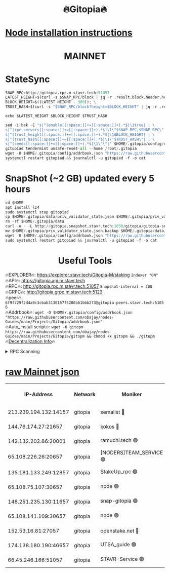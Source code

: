 <h1 align="center"> 🔥Gitopia🔥</h1>

[Node installation instructions](https://github.com/obajay/nodes-Guides/tree/main/Projects/Gitopia)
=

<h1 align="center"> MAINNET</h1>

# StateSync
```python
SNAP_RPC=http://gitopia.rpc.m.stavr.tech:51057
LATEST_HEIGHT=$(curl -s $SNAP_RPC/block | jq -r .result.block.header.height); \
BLOCK_HEIGHT=$((LATEST_HEIGHT - 300)); \
TRUST_HASH=$(curl -s "$SNAP_RPC/block?height=$BLOCK_HEIGHT" | jq -r .result.block_id.hash)

echo $LATEST_HEIGHT $BLOCK_HEIGHT $TRUST_HASH

sed -i.bak -E "s|^(enable[[:space:]]+=[[:space:]]+).*$|\1true| ; \
s|^(rpc_servers[[:space:]]+=[[:space:]]+).*$|\1\"$SNAP_RPC,$SNAP_RPC\"| ; \
s|^(trust_height[[:space:]]+=[[:space:]]+).*$|\1$BLOCK_HEIGHT| ; \
s|^(trust_hash[[:space:]]+=[[:space:]]+).*$|\1\"$TRUST_HASH\"| ; \
s|^(seeds[[:space:]]+=[[:space:]]+).*$|\1\"\"|" $HOME/.gitopia/config/config.toml
gitopiad tendermint unsafe-reset-all --home /root/.gitopia
wget -O $HOME/.gitopia/config/addrbook.json "https://raw.githubusercontent.com/obajay/nodes-Guides/main/Projects/Gitopia/addrbook.json"
systemctl restart gitopiad && journalctl -u gitopiad -f -o cat
```
# SnapShot (~2 GB) updated every 5 hours
```python
cd $HOME
apt install lz4
sudo systemctl stop gitopiad
cp $HOME/.gitopia/data/priv_validator_state.json $HOME/.gitopia/priv_validator_state.json.backup
rm -rf $HOME/.gitopia/data
curl -o - -L http://gitopia.snapshot.stavr.tech:1030/gitopia/gitopia-snap.tar.lz4 | lz4 -c -d - | tar -x -C $HOME/.gitopia --strip-components 2
mv $HOME/.gitopia/priv_validator_state.json.backup $HOME/.gitopia/data/priv_validator_state.json
wget -O $HOME/.gitopia/config/addrbook.json "https://raw.githubusercontent.com/obajay/nodes-Guides/main/Projects/Gitopia/addrbook.json"
sudo systemctl restart gitopiad && journalctl -u gitopiad -f -o cat
```
 <h1 align="center"> Useful Tools</h1>

🔥EXPLORER🔥:      https://explorer.stavr.tech/Gitopia-M/staking  `Indexer "ON"` \
🔥API🔥: 			 		 https://gitopia.api.m.stavr.tech \
🔥RPC🔥:           http://gitopia.rpc.m.stavr.tech:51057              `Snapshot-interval = 300` \
🔥GRPC🔥:          http://gitopia.grpc.m.stavr.tech:5123 \
🔥peer🔥:					 `6f9f729f2d4a9c3cbab3130157f5200a61bbb273@gitopia.peers.stavr.tech:51056` \
🔥Addrbook🔥:    ```wget -O $HOME/.gitopia/config/addrbook.json "https://raw.githubusercontent.com/obajay/nodes-Guides/main/Projects/Gitopia/addrbook.json"``` \
🔥Auto_install script🔥: ```wget -O gitopm https://raw.githubusercontent.com/obajay/nodes-Guides/main/Projects/Gitopia/gitopm && chmod +x gitopm && ./gitopm``` \
🔥[Decentralization Info](https://github.com/obajay/StateSync-snapshots/tree/main/Projects/Gitopia/Decentralization)🔥

<details>
<summary>RPC Scanning</summary>

<h2 align="center"> We scan nodes in real time every 4 hours. And we provide the final result of RPC endpoints.
We cannot influence the operation of these nodes in any way. </h2>


```python
If Voting Power is higher than 0 --> then the Node is a validator of the network and may be subject to attack and be a potential threat to the chain.
```
```python
We marked such validators with a red symbol
```

</details>

[raw Mainnet json](https://rpc-check.gitopm.stavr.tech/gitopm/rpc-gitopm-result.json)
=

<table><tr><th>IP-Address</th><th>Network</th><th>Moniker</th><th>Latest Block Height</th><th>Earliest Block Height</th><th>Catching Up</th><th>Tx Index</th><th>Voting Power</th><th>Scan Time</th></tr><tr><td>213.239.194.132:14157</td><td>gitopia</td><td>semalist 🔴</td><td>11716079</td><td>6071990</td><td>False</td><td>off</td><td>430764</td><td>2024-01-04T15:56:51.068992385UTC</td></tr><tr><td>144.76.174.27:21657</td><td>gitopia</td><td>kokos 🔴</td><td>11716086</td><td>6071990</td><td>False</td><td>off</td><td>936374</td><td>2024-01-04T15:57:02.840920211UTC</td></tr><tr><td>142.132.202.86:20001</td><td>gitopia</td><td>ramuchi.tech 🟢</td><td>11716085</td><td>6548337</td><td>False</td><td>on</td><td>0</td><td>2024-01-04T15:57:00.103997467UTC</td></tr><tr><td>65.108.226.26:20657</td><td>gitopia</td><td>[NODERS]TEAM_SERVICE 🟢</td><td>11716098</td><td>6846001</td><td>False</td><td>on</td><td>0</td><td>2024-01-04T15:57:21.980262002UTC</td></tr><tr><td>135.181.133.249:12857</td><td>gitopia</td><td>StakeUp_rpc 🟢</td><td>11716085</td><td>8010001</td><td>False</td><td>on</td><td>0</td><td>2024-01-04T15:57:00.462587147UTC</td></tr><tr><td>65.108.75.107:30657</td><td>gitopia</td><td>node 🟢</td><td>11716093</td><td>8802845</td><td>False</td><td>on</td><td>0</td><td>2024-01-04T15:57:13.399596650UTC</td></tr><tr><td>148.251.235.130:11657</td><td>gitopia</td><td>snap-gitopia 🟢</td><td>11716085</td><td>9516001</td><td>False</td><td>on</td><td>0</td><td>2024-01-04T15:56:59.857016443UTC</td></tr><tr><td>65.108.141.109:30657</td><td>gitopia</td><td>node 🟢</td><td>11716085</td><td>10145845</td><td>False</td><td>on</td><td>0</td><td>2024-01-04T15:56:59.603922645UTC</td></tr><tr><td>152.53.16.81:27057</td><td>gitopia</td><td>openstake.net 🔴</td><td>11716064</td><td>10455001</td><td>False</td><td>off</td><td>12687</td><td>2024-01-04T15:56:24.932951795UTC</td></tr><tr><td>174.138.180.190:46657</td><td>gitopia</td><td>UTSA_guide 🟢</td><td>11716066</td><td>11194706</td><td>False</td><td>on</td><td>0</td><td>2024-01-04T15:56:33.818445013UTC</td></tr><tr><td>66.45.246.166:51057</td><td>gitopia</td><td>STAVR-Service 🟢</td><td>11716074</td><td>11704501</td><td>False</td><td>on</td><td>0</td><td>2024-01-04T15:56:42.603695104UTC</td></tr></table>
